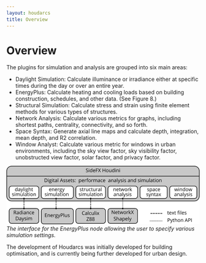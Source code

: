 ```yaml
---
layout: houdarcs
title: Overview
---
```


# Overview

The plugins for simulation and analysis are grouped into six main areas:

- Daylight Simulation: Calculate illuminance or irradiance either at specific times during the day or over an entire year.
- EnergyPlus: Calculate heating and cooling loads based on building construction, schedules, and other data. (See Figure 8.)
- Structural Simulation: Calculate stress and strain using finite element methods for various types of structures.
- Network Analysis: Calculate various metrics for graphs, including shortest paths, centrality, connectivity, and so forth.
- Space Syntax: Generate axial line maps and calculate depth, integration, mean depth, and R2 correlation.
- Window Analyst: Calculate various metric for windows in urban environments, including the sky view factor, sky visibility factor, unobstructed view factor, solar factor, and privacy factor.

![Houdarcs](/assets/images/houdarcs.png)
*The interface for the EnergyPlus node allowing the user to specify various simulation settings.*

The development of Houdarcs was initially developed for building optimisation, and is currently being further developed for urban design.



